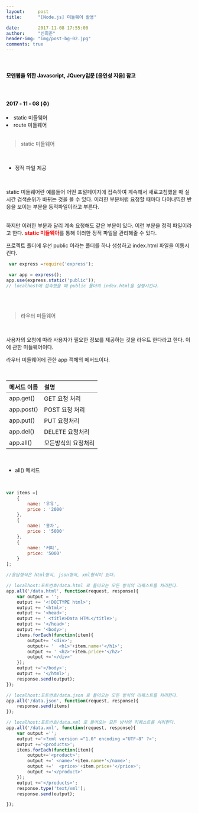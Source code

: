 ```yaml
---
layout:     post
title:      "[Node.js] 미들웨어 활용"

date:       2017-11-08 17:55:00
author:     "신희준"
header-img: "img/post-bg-02.jpg"
comments: true
---
```


<meta name="description" content="Spring스프링 애너테이션 Annotation정리 @Autowired,@Qualifier,@Resource,@Component,@PostConstruct,@Aspect
,@AOP,@POINTCUT,@AROUND,@ADVICE,@RequestMapping,@REPOSITORY,@SERVICE,@COMPONENT
">
<br>
<H4 style ="font-weight:bold; color:black;"> 모덴웹을 위한 Javascript, JQuery입문 [윤인성 지음] 참고</H4>

<H4 style ="font-weight:bold; color:black;"> </H4>
<br>
<H4 style ="font-weight:bold; color : black">2017 - 11 - 08 (수)</H4>
<li>static 미들웨어</li>
<li>route 미들웨어</li>
<br>

> static 미들웨어

<br>

* 정적 파일 제공

<br>

static 미들웨어란 예를들어 어떤 포털페이지에 접속하여 계속해서 새로고침했을 때 실시간 검색순위가 바뀌는 것을 볼 수 있다. 이러한 부분처럼 요청할 때마다 다이내믹한 반응을 보이는 부분을 동적파일이라고 부른다.

<br>
 하지만 이러한 부분과 달리 계속 요청해도 같은 부분이 있다. 이런 부분을 정적 파일이라고 한다. <b style="color:red">static 미들웨아</b>를 통해 이러한 정적 파일을 관리해줄 수 있다.

 <br>

 프로젝트 폴더에 우선 public 이라는 폴더를 하나 생성하고 index.html 파일을 이동시킨다.

~~~javascript
 var express =require('express');

 var app = express();
app.use(express.static('public'));
// localhost에 접속했을 때 public 폴더의 index.html을 실행시킨다.
~~~

<br><br>

> 라우터 미들웨어

<br>

사용자의 요청에 따라 사용자가 필요한 정보를 제공하는 것을 라우트 한다라고 한다. 이에 관한 미들웨어이다.
<br>

라우터 미들웨어에 관한 app 객체의 메서드이다.

<br>

| 메서드 이름 |  설명  |
|:--------|:--------|
| app.get() | GET 요청 처리 |
| app.post() | POST 요청 처리 |
| app.put() | PUT 요청처리 |
| app.del() | DELETE 요청처리 |
| app.all() | 모든방식의 요청처리 |

<br>

* all() 메서드

<br>

~~~javascript
var items =[
    {
        name: '우유',
        price : '2000'
    },
    {
        name: '홍차',
        price : '5000'
    },
    {
        name: '커피',
        price: '5000'
    }
];

//응답형식은 html형식, json형식, xml형식이 있다.

// localhost:포트번호/data.html 로 들어오는 모든 방식의 리퀘스트를 처리한다.
app.all('/data.html', function(request, response){
    var output = '';
    output += '<!DOCTYPE html>';
    output += '<html>';
    output += '<head>';
    output += ' <title>Data HTML</title>';
    output += '</head>';
    output += '<body>';
    items.forEach(function(item){
        output+= '<div>';
        output+= '  <h1>'+item.name+'</h1>';
        output += ' <h2>'+item.price+'</h2>'
        output +='</div>'
    });
    output +='</body>';
    output += '</html>';
    response.send(output);
});

// localhost:포트번호/data.json 로 들어오는 모든 방식의 리퀘스트를 처리한다.
app.all('/data.json', function(request, response){
    response.send(items)
});

// localhost:포트번호/data.xml 로 들어오는 모든 방식의 리퀘스트를 처리한다.
app.all('/data.xml', function(request, response){
    var output ='';
    output +='<?xml version ="1.0" encoding ="UTF-8" ?>';
    output +='<products>';
    items.forEach(function(item){
        output+='<product>';
        output +=' <name>'+item.name+'</name>';
        output +='  <price>'+item.price+'</price>';
        output +='</product>'
    });
    output +='</products>';
    response.type('text/xml');
    response.send(output);

});
~~~
